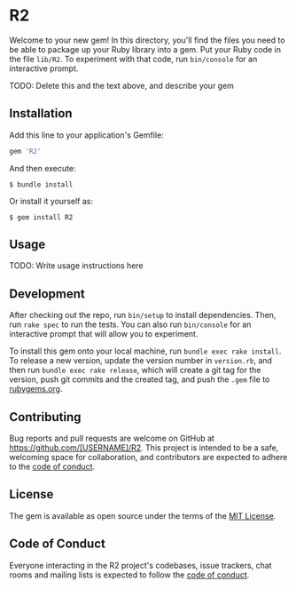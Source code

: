 # R2

Welcome to your new gem! In this directory, you'll find the files you need to be able to package up your Ruby library into a gem. Put your Ruby code in the file `lib/R2`. To experiment with that code, run `bin/console` for an interactive prompt.

TODO: Delete this and the text above, and describe your gem

## Installation

Add this line to your application's Gemfile:

```ruby
gem 'R2'
```

And then execute:

    $ bundle install

Or install it yourself as:

    $ gem install R2

## Usage

TODO: Write usage instructions here

## Development

After checking out the repo, run `bin/setup` to install dependencies. Then, run `rake spec` to run the tests. You can also run `bin/console` for an interactive prompt that will allow you to experiment.

To install this gem onto your local machine, run `bundle exec rake install`. To release a new version, update the version number in `version.rb`, and then run `bundle exec rake release`, which will create a git tag for the version, push git commits and the created tag, and push the `.gem` file to [rubygems.org](https://rubygems.org).

## Contributing

Bug reports and pull requests are welcome on GitHub at https://github.com/[USERNAME]/R2. This project is intended to be a safe, welcoming space for collaboration, and contributors are expected to adhere to the [code of conduct](https://github.com/[USERNAME]/R2/blob/main/CODE_OF_CONDUCT.md).

## License

The gem is available as open source under the terms of the [MIT License](https://opensource.org/licenses/MIT).

## Code of Conduct

Everyone interacting in the R2 project's codebases, issue trackers, chat rooms and mailing lists is expected to follow the [code of conduct](https://github.com/[USERNAME]/R2/blob/main/CODE_OF_CONDUCT.md).
